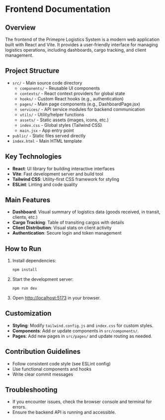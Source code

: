 # Frontend Documentation

## Overview

The frontend of the Primepre Logistics System is a modern web application built with React and Vite. It provides a user-friendly interface for managing logistics operations, including dashboards, cargo tracking, and client management.

## Project Structure

- `src/` - Main source code directory
  - `components/` - Reusable UI components
  - `contexts/` - React context providers for global state
  - `hooks/` - Custom React hooks (e.g., authentication)
  - `pages/` - Main page components (e.g., DashboardPage.jsx)
  - `services/` - API service modules for backend communication
  - `utils/` - Utility/helper functions
  - `assets/` - Static assets (images, icons, etc.)
  - `index.css` - Global styles (Tailwind CSS)
  - `main.jsx` - App entry point
- `public/` - Static files served directly
- `index.html` - Main HTML template

## Key Technologies

- **React**: UI library for building interactive interfaces
- **Vite**: Fast development server and build tool
- **Tailwind CSS**: Utility-first CSS framework for styling
- **ESLint**: Linting and code quality

## Main Features

- **Dashboard**: Visual summary of logistics data (goods received, in transit, clients, etc.)
- **Cargo Tracking**: Table of transiting cargos with details
- **Client Distribution**: Visual stats on client activity
- **Authentication**: Secure login and token management

## How to Run

1. Install dependencies:
   ```bash
   npm install
   ```
2. Start the development server:
   ```bash
   npm run dev
   ```
3. Open [http://localhost:5173](http://localhost:5173) in your browser.

## Customization

- **Styling**: Modify `tailwind.config.js` and `index.css` for custom styles.
- **Components**: Add or update components in `src/components/`.
- **Pages**: Add new pages in `src/pages/` and update routing as needed.

## Contribution Guidelines

- Follow consistent code style (see ESLint config)
- Use functional components and hooks
- Write clear commit messages

## Troubleshooting

- If you encounter issues, check the browser console and terminal for errors.
- Ensure the backend API is running and accessible.
